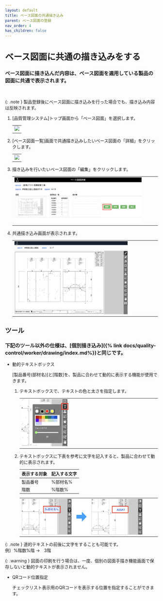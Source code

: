 ```yaml
---
layout: default
title: ベース図面の共通描き込み
parent: ベース図面の登録
nav_order: 4
has_children: false
---
```


# ベース図面に共通の描き込みをする
### ベース図面に描き込んだ内容は、ベース図面を適用している製品の図面に共通で表示されます。

<br>

{: .note }
製品登録後にベース図面に描き込みを行った場合でも、描き込み内容は反映されます。

1. [品質管理システム]トップ画面から「ベース図面」を選択します。

    <table><tr><td>
    <img src="../../../../assets/images/drawing-registration/drawing/1.png" width="60%">
    </td></tr></table>

1. [ベース図面一覧]画面で共通描き込みしたいベース図面の「詳細」をクリックします。

    <table><tr><td>
    <img src="../../../../assets/images/drawing-registration/drawing/2.png" width="85%">
    </td></tr></table>

1. 描き込みを行いたいベース図面の「編集」をクリックします。

    <table><tr><td>
    <img src="../../../assets/images/drawing-registration/drawing/3.png" width="90%">
    </td></tr></table>

1. 共通描き込み画面が表示されます。

    <table><tr><td>
    <img src="../../../assets/images/drawing-registration/drawing/4.png" width="80%">
    </td></tr></table>

<!-- <br> -->
## ツール

### 下記のツール以外の仕様は、[個別描き込み]({% link docs/quality-control/worker/drawing/index.md%})と同じです。

- 動的テキストボックス  

    [製品番号(部材名)]と[階数]を、製品に合わせて動的に表示する機能が使用できます。  

    1. テキストボックスで、テキストの色と太さを指定します。

        <table><tr><td>
        <img src="../../../assets/images/drawing-registration/drawing/5.png" width="35%">
        </td></tr></table>

    2. テキストボックスに下表を参考に文字を記入すると、製品に合わせて動的に表示されます。

        | 表示する対象 | 記入する文字 | 
        | ------------ | ------------ | 
        | 製品番号     | %部材名%      | 
        | 階数         | %階数%       | 

        <table><tr><td>
        <img src="../../../assets/images/drawing-registration/drawing/6.png" width="90%">
        </td></tr></table>

{: .note }
道的テキストの前後に文字をすることも可能です。  
例）%階数%階  →　3階

{: .warning }
図面の印刷を行う場合は、一度、個別の図面手描き機能画面で保存しないと動的テキストが表示されません。

- QRコード位置指定   

    チェックリスト表示用のQRコードを表示する位置を指定することができます。

    <!-- <table><tr><td>
    <img src="../../../assets/images/drawing-registration/drawing/7.png" width="75%">
    </td></tr></table> -->
